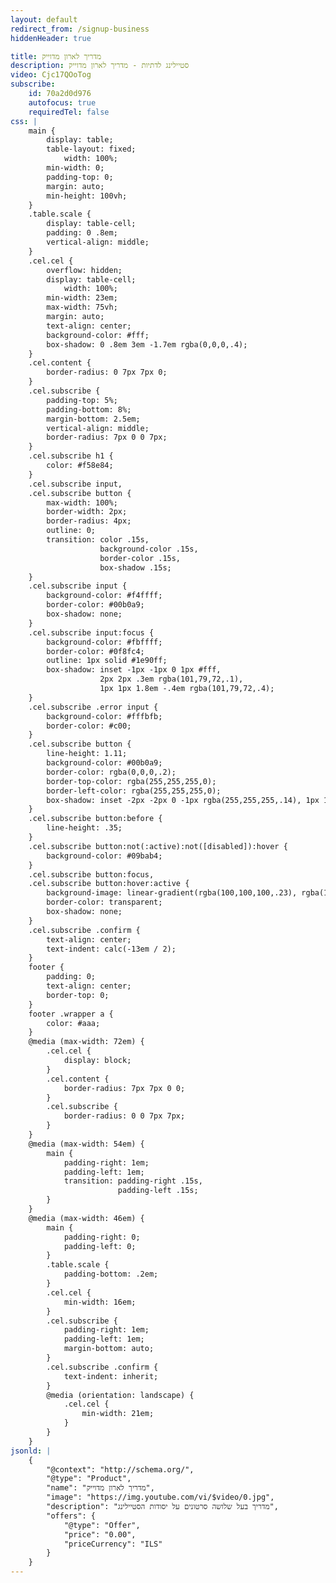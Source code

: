 ```yaml
---
layout: default
redirect_from: /signup-business
hiddenHeader: true

title: מדריך לארון מדוייק
description: סטיילינג לדתיות - מדריך לארון מדוייק
video: Cjc17QOoTog
subscribe:
    id: 70a2d0d976
    autofocus: true
    requiredTel: false
css: |
    main {
        display: table;
        table-layout: fixed;
            width: 100%;
        min-width: 0;
        padding-top: 0;
        margin: auto;
        min-height: 100vh;
    }
    .table.scale {
        display: table-cell;
        padding: 0 .8em;
        vertical-align: middle;
    }
    .cel.cel {
        overflow: hidden;
        display: table-cell;
            width: 100%;
        min-width: 23em;
        max-width: 75vh;
        margin: auto;
        text-align: center;
        background-color: #fff;
        box-shadow: 0 .8em 3em -1.7em rgba(0,0,0,.4);
    }
    .cel.content {
        border-radius: 0 7px 7px 0;
    }
    .cel.subscribe {
        padding-top: 5%;
        padding-bottom: 8%;
        margin-bottom: 2.5em;
        vertical-align: middle;
        border-radius: 7px 0 0 7px;
    }
    .cel.subscribe h1 {
        color: #f58e84;
    }
    .cel.subscribe input,
    .cel.subscribe button {
        max-width: 100%;
        border-width: 2px;
        border-radius: 4px;
        outline: 0;
        transition: color .15s,
                    background-color .15s,
                    border-color .15s,
                    box-shadow .15s;
    }
    .cel.subscribe input {
        background-color: #f4ffff;
        border-color: #00b0a9;
        box-shadow: none;
    }
    .cel.subscribe input:focus {
        background-color: #fbffff;
        border-color: #0f8fc4;
        outline: 1px solid #1e90ff;
        box-shadow: inset -1px -1px 0 1px #fff,
                    2px 2px .3em rgba(101,79,72,.1),
                    1px 1px 1.8em -.4em rgba(101,79,72,.4);
    }
    .cel.subscribe .error input {
        background-color: #fffbfb;
        border-color: #c00;
    }
    .cel.subscribe button {
        line-height: 1.11;
        background-color: #00b0a9;
        border-color: rgba(0,0,0,.2);
        border-top-color: rgba(255,255,255,0);
        border-left-color: rgba(255,255,255,0);
        box-shadow: inset -2px -2px 0 -1px rgba(255,255,255,.14), 1px 1px 2px rgba(0,0,0,.15);
    }
    .cel.subscribe button:before {
        line-height: .35;
    }
    .cel.subscribe button:not(:active):not([disabled]):hover {
        background-color: #09bab4;
    }
    .cel.subscribe button:focus,
    .cel.subscribe button:hover:active {
        background-image: linear-gradient(rgba(100,100,100,.23), rgba(100,100,100,.23));
        border-color: transparent;
        box-shadow: none;
    }
    .cel.subscribe .confirm {
        text-align: center;
        text-indent: calc(-13em / 2);
    }
    footer {
        padding: 0;
        text-align: center;
        border-top: 0;
    }
    footer .wrapper a {
        color: #aaa;
    }
    @media (max-width: 72em) {
        .cel.cel {
            display: block;
        }
        .cel.content {
            border-radius: 7px 7px 0 0;
        }
        .cel.subscribe {
            border-radius: 0 0 7px 7px;
        }
    }
    @media (max-width: 54em) {
        main {
            padding-right: 1em;
            padding-left: 1em;
            transition: padding-right .15s,
                        padding-left .15s;
        }
    }
    @media (max-width: 46em) {
        main {
            padding-right: 0;
            padding-left: 0;
        }
        .table.scale {
            padding-bottom: .2em;
        }
        .cel.cel {
            min-width: 16em;
        }
        .cel.subscribe {
            padding-right: 1em;
            padding-left: 1em;
            margin-bottom: auto;
        }
        .cel.subscribe .confirm {
            text-indent: inherit;
        }
        @media (orientation: landscape) {
            .cel.cel {
                min-width: 21em;
            }
        }
    }
jsonld: |
    {
        "@context": "http://schema.org/",
        "@type": "Product",
        "name": "מדריך לארון מדוייק",
        "image": "https://img.youtube.com/vi/$video/0.jpg",
        "description": "מדריך בעל שלושה סרטונים על יסודות הסטיילינג",
        "offers": {
            "@type": "Offer",
            "price": "0.00",
            "priceCurrency": "ILS"
        }
    }
---
```

